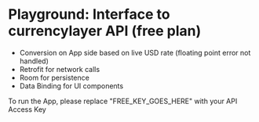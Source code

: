# Playground: Interface to currencylayer API (free plan)

* Conversion on App side based on live USD rate (floating point error not handled)<br/>
* Retrofit for network calls<br/>
* Room for persistence<br/>
* Data Binding for UI components<br/>

To run the App, please replace "FREE_KEY_GOES_HERE" with your API Access Key

